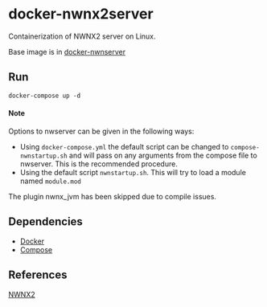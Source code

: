 # docker-nwnx2server
Containerization of NWNX2 server on Linux.

Base image is in [docker-nwnserver](https://github.com/jakkn/docker-nwnserver)

## Run
```
docker-compose up -d
```

#### Note
Options to nwserver can be given in the following ways:
- Using `docker-compose.yml` the default script can be changed to `compose-nwnstartup.sh` and will pass on any arguments from the compose file to nwserver. This is the recommended procedure.
- Using the default script `nwnstartup.sh`. This will try to load a module named `module.mod`

The plugin nwnx_jvm has been skipped due to compile issues.

## Dependencies
- [Docker](https://docs.docker.com/engine/installation/)
- [Compose](https://docs.docker.com/compose/install/)

## References
[NWNX2](https://github.com/nwnx/nwnx2-linux)

